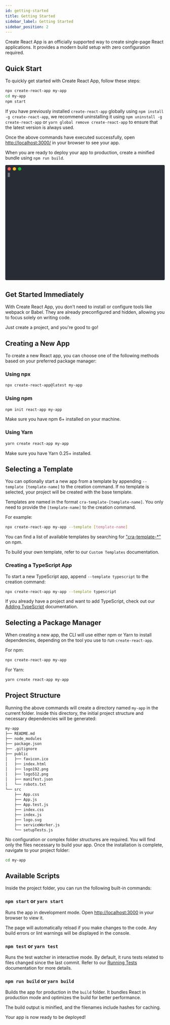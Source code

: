 ```yaml
---
id: getting-started
title: Getting Started
sidebar_label: Getting Started
sidebar_position: 2
---
```


Create React App is an officially supported way to create single-page React applications. It provides a modern build setup with zero configuration required.

## Quick Start

To quickly get started with Create React App, follow these steps:

```sh
npx create-react-app my-app
cd my-app
npm start
```

If you have previously installed `create-react-app` globally using `npm install -g create-react-app`, we recommend uninstalling it using `npm uninstall -g create-react-app` or `yarn global remove create-react-app` to ensure that the latest version is always used.

Once the above commands have executed successfully, open [http://localhost:3000/](http://localhost:3000/) in your browser to see your app.

When you are ready to deploy your app to production, create a minified bundle using `npm run build`.

![npm start](./img/getting-started-react.svg)

## Get Started Immediately

With Create React App, you don't need to install or configure tools like webpack or Babel. They are already preconfigured and hidden, allowing you to focus solely on writing code.

Just create a project, and you're good to go!

## Creating a New App

To create a new React app, you can choose one of the following methods based on your preferred package manager:

### Using npx

```sh
npx create-react-app@latest my-app
```

### Using npm

```sh
npm init react-app my-app
```

Make sure you have npm 6+ installed on your machine.

### Using Yarn

```sh
yarn create react-app my-app
```

Make sure you have Yarn 0.25+ installed.

## Selecting a Template

You can optionally start a new app from a template by appending `--template [template-name]` to the creation command. If no template is selected, your project will be created with the base template.

Templates are named in the format `cra-template-[template-name]`. You only need to provide the `[template-name]` to the creation command.

For example:

```sh
npx create-react-app my-app --template [template-name]
```

You can find a list of available templates by searching for ["cra-template-\*"](https://www.npmjs.com/search?q=cra-template-*) on npm.

To build your own template, refer to our `Custom Templates` documentation.

### Creating a TypeScript App

To start a new TypeScript app, append `--template typescript` to the creation command:

```sh
npx create-react-app my-app --template typescript
```

If you already have a project and want to add TypeScript, check out our [Adding TypeScript](./adding-typescript) documentation.

## Selecting a Package Manager

When creating a new app, the CLI will use either npm or Yarn to install dependencies, depending on the tool you use to run `create-react-app`.

For npm:

```sh
npx create-react-app my-app
```

For Yarn:

```sh
yarn create react-app my-app
```

## Project Structure

Running the above commands will create a directory named `my-app` in the current folder. Inside this directory, the initial project structure and necessary dependencies will be generated:

```
my-app
├── README.md
├── node_modules
├── package.json
├── .gitignore
├── public
│   ├── favicon.ico
│   ├── index.html
│   ├── logo192.png
│   ├── logo512.png
│   ├── manifest.json
│   └── robots.txt
└── src
    ├── App.css
    ├── App.js
    ├── App.test.js
    ├── index.css
    ├── index.js
    ├── logo.svg
    ├── serviceWorker.js
    └── setupTests.js
```

No configuration or complex folder structures are required. You will find only the files necessary to build your app. Once the installation is complete, navigate to your project folder:

```sh
cd my-app
```

## Available Scripts

Inside the project folder, you can run the following built-in commands:

### `npm start` or `yarn start`

Runs the app in development mode. Open [http://localhost:3000](http://localhost:3000) in your browser to view it.

The page will automatically reload if you make changes to the code. Any build errors or lint warnings will be displayed in the console.

### `npm test` or `yarn test`

Runs the test watcher in interactive mode. By default, it runs tests related to files changed since the last commit. Refer to our [Running Tests](./running-tests.md) documentation for more details.

### `npm run build` or `yarn build`

Builds the app for production in the `build` folder. It bundles React in production mode and optimizes the build for better performance.

The build output is minified, and the filenames include hashes for caching.

Your app is now ready to be deployed!